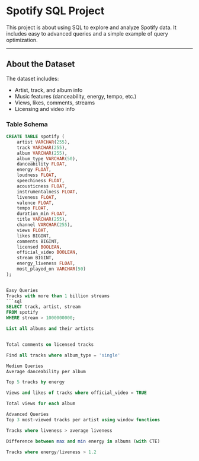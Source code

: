 # Spotify SQL Project

This project is about using SQL to explore and analyze Spotify data. It includes easy to advanced queries and a simple example of query optimization.

---

## About the Dataset

The dataset includes:

- Artist, track, and album info  
- Music features (danceability, energy, tempo, etc.)  
- Views, likes, comments, streams  
- Licensing and video info

### Table Schema

```sql
CREATE TABLE spotify (
    artist VARCHAR(255),
    track VARCHAR(255),
    album VARCHAR(255),
    album_type VARCHAR(50),
    danceability FLOAT,
    energy FLOAT,
    loudness FLOAT,
    speechiness FLOAT,
    acousticness FLOAT,
    instrumentalness FLOAT,
    liveness FLOAT,
    valence FLOAT,
    tempo FLOAT,
    duration_min FLOAT,
    title VARCHAR(255),
    channel VARCHAR(255),
    views FLOAT,
    likes BIGINT,
    comments BIGINT,
    licensed BOOLEAN,
    official_video BOOLEAN,
    stream BIGINT,
    energy_liveness FLOAT,
    most_played_on VARCHAR(50)
);


Easy Queries
Tracks with more than 1 billion streams
```sql
SELECT track, artist, stream
FROM spotify
WHERE stream > 1000000000;

List all albums and their artists


Total comments on licensed tracks

Find all tracks where album_type = 'single'

Medium Queries
Average danceability per album

Top 5 tracks by energy

Views and likes of tracks where official_video = TRUE

Total views for each album

Advanced Queries
Top 3 most-viewed tracks per artist using window functions

Tracks where liveness > average liveness

Difference between max and min energy in albums (with CTE)

Tracks where energy/liveness > 1.2

